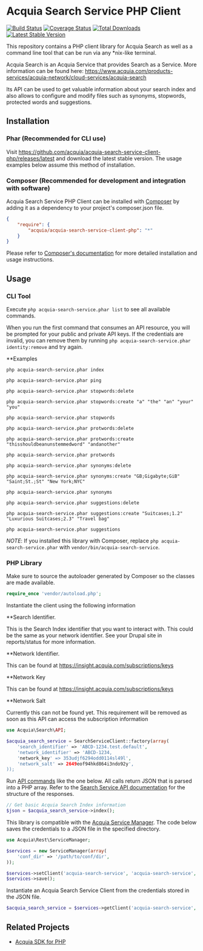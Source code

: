 # Acquia Search Service PHP Client

[![Build Status](https://travis-ci.org/acquia/acquia-search-service-client-php.png)](https://travis-ci.org/acquia/acquia-search-service-client-php)
[![Coverage Status](https://coveralls.io/repos/acquia/acquia-search-service-client-php/badge.png?branch=master)](https://coveralls.io/r/acquia/acquia-search-service-client-php?branch=master)
[![Total Downloads](https://poser.pugx.org/acquia/acquia-search-service-client-php/downloads.png)](https://packagist.org/packages/acquia/acquia-search-service-client-php)
[![Latest Stable Version](https://poser.pugx.org/acquia/acquia-search-service-client-php/v/stable.png)](https://packagist.org/packages/acquia/acquia-search-service-client-php)

This repository contains a PHP client library for Acquia Search as well as a command line tool
that can be run via any *nix-like terminal.

Acquia Search is an Acquia Service that provides Search as a Service. More information can be found here:
https://www.acquia.com/products-services/acquia-network/cloud-services/acquia-search

Its API can be used to get valuable information about your search index and also allows to configure and modify files
such as synonyms, stopwords, protected words and suggestions.

## Installation

### Phar (Recommended for CLI use)

Visit https://github.com/acquia/acquia-search-service-client-php/releases/latest and download the
latest stable version. The usage examples below assume this method of installation.

### Composer (Recommended for development and integration with software)

Acquia Search Service PHP Client can be installed with [Composer](http://getcomposer.org)
by adding it as a dependency to your project's composer.json file.

```json
{
    "require": {
        "acquia/acquia-search-service-client-php": "*"
    }
}
```

Please refer to [Composer's documentation](https://github.com/composer/composer/blob/master/doc/00-intro.md#introduction)
for more detailed installation and usage instructions.

## Usage

### CLI Tool

Execute `php acquia-search-service.phar list` to see all available commands.

When you run the first command that consumes an API resource, you will be
prompted for your public and private API keys. If the credentials are invalid,
you can remove them by running `php acquia-search-service.phar identity:remove` and try again.

**Examples

    php acquia-search-service.phar index

    php acquia-search-service.phar ping

    php acquia-search-service.phar stopwords:delete
    
    php acquia-search-service.phar stopwords:create "a" "the" "an" "your" "you"

    php acquia-search-service.phar stopwords

    php acquia-search-service.phar protwords:delete

    php acquia-search-service.phar protwords:create "thisshouldbeanunstemmedword" "andanother"

    php acquia-search-service.phar protwords

    php acquia-search-service.phar synonyms:delete

    php acquia-search-service.phar synonyms:create "GB;Gigabyte;GiB" "Saint;St.;St" "New York;NYC"

    php acquia-search-service.phar synonyms

    php acquia-search-service.phar suggestions:delete

    php acquia-search-service.phar suggestions:create "Suitcases;1.2" "Luxurious Suitcases;2.3" "Travel bag"

    php acquia-search-service.phar suggestions

*NOTE*: If you installed this library with Composer, replace `php acquia-search-service.phar` with
`vendor/bin/acquia-search-service`.

### PHP Library

Make sure to source the autoloader generated by Composer so the classes are
made available.

```php
require_once 'vendor/autoload.php';
```

Instantiate the client using the following information

**Search Identifier.

This is the Search Index identifier that you want to interact with. This could be the same as your network identifier.
See your Drupal site in reports/status for more information.

**Network Identifier.

This can be found at https://insight.acquia.com/subscriptions/keys

**Network Key

This can be found at https://insight.acquia.com/subscriptions/keys

**Network Salt

Currently this can not be found yet. This requirement will be removed as soon as this API can access the
subscription information

```php
use Acquia\Search\API;

$acquia_search_service = SearchServiceClient::factory(array(
    'search_identifier' => 'ABCD-1234.test.default',
    'network_identifier' => 'ABCD-1234,
    'network_key' => 353udjf6294odd0114sl49l',
    'network_salt' => 2649eof94hkd864i3ndo92y',
));

```

Run [API commands](src/Acquia/Search/API/SearchServiceClient.php) like the
one below. All calls return JSON that is parsed into a PHP array. Refer to
the [Search Service API documentation](https://api.acquia-search.com) for
the structure of the responses.

```php
// Get basic Acquia Search Index information
$json = $acquia_search_service->index();
````

This library is compatible with the [Acquia Service Manager](https://github.com/acquia/acquia-sdk-php#the-acquia-service-manager).
The code below saves the credentials to a JSON file in the specified directory.

```php
use Acquia\Rest\ServiceManager;

$services = new ServiceManager(array(
    'conf_dir' => '/path/to/conf/dir',
));

$services->setClient('acquia-search-service', 'acquia-search-service', $acquia_search_service);
$services->save();

```

Instantiate an Acquia Search Service Client from the credentials stored in the JSON file.

```php
$acquia_search_service = $services->getClient('acquia-search-service', 'acquia-search-service');
```

## Related Projects

* [Acquia SDK for PHP](https://github.com/acquia/acquia-sdk-php)
